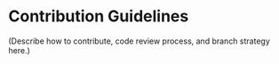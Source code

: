 # Contribution Guidelines

(Describe how to contribute, code review process, and branch strategy here.)
